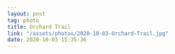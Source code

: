 ```yaml
---
layout: post
tag: photo
title: Orchard Trail
link: "/assets/photos/2020-10-03-Orchard-Trail.jpg"
date: 2020-10-03 15:35:36
---
```

